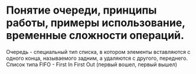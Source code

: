 # Понятие очереди, принципы работы, примеры использование, временные сложности операций.

Очередь - специальный тип списка, в котором элементы вставляются с одного конца, называемого задним, а удаляются с другого, переднего. Список типа FIFO - First In First Out (первый вошел, первый вышел)